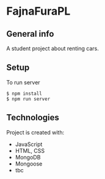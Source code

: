 # FajnaFuraPL

## General info

A student project about renting cars.

## Setup

To run server

```
$ npm install
$ npm run server
```

## Technologies

Project is created with:

- JavaScript
- HTML, CSS
- MongoDB
- Mongoose
- tbc
